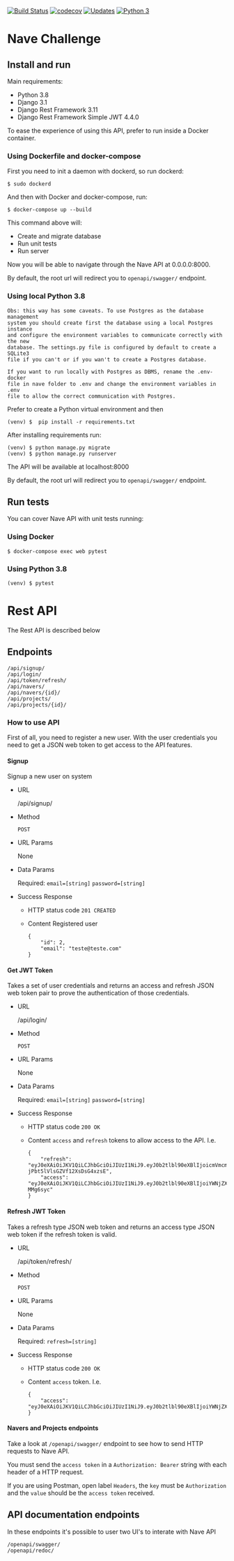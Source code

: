 [![Build Status](https://travis-ci.com/ThiagoDiasV/nave-challenge.svg?branch=master)](https://travis-ci.com/ThiagoDiasV/nave-challenge) [![codecov](https://codecov.io/gh/ThiagoDiasV/nave-challenge/branch/master/graph/badge.svg)](https://codecov.io/gh/ThiagoDiasV/nave-challenge) [![Updates](https://pyup.io/repos/github/ThiagoDiasV/nave-challenge/shield.svg)](https://pyup.io/repos/github/ThiagoDiasV/nave-challenge/) [![Python 3](https://pyup.io/repos/github/ThiagoDiasV/nave-challenge/python-3-shield.svg)](https://pyup.io/repos/github/ThiagoDiasV/nave-challenge/)



# Nave Challenge

## Install and run

Main requirements:

* Python 3.8
* Django 3.1
* Django Rest Framework 3.11
* Django Rest Framework Simple JWT 4.4.0

To ease the experience of using this API, prefer to run inside a Docker container.

### Using Dockerfile and docker-compose

First you need to init a daemon with dockerd, so run dockerd:

    $ sudo dockerd

And then with Docker and docker-compose, run:

    $ docker-compose up --build

This command above will: 
- Create and migrate database 
- Run unit tests
- Run server

Now you will be able to navigate through the Nave API at 0.0.0.0:8000.

By default, the root url will redirect you to `openapi/swagger/` endpoint. 

### Using local Python 3.8

    Obs: this way has some caveats. To use Postgres as the database management
    system you should create first the database using a local Postgres instance
    and configure the environment variables to communicate correctly with the new
    database. The settings.py file is configured by default to create a SQLite3
    file if you can't or if you wan't to create a Postgres database. 

    If you want to run locally with Postgres as DBMS, rename the .env-docker
    file in nave folder to .env and change the environment variables in .env
    file to allow the correct communication with Postgres. 

Prefer to create a Python virtual environment and then

    (venv) $  pip install -r requirements.txt

After installing requirements run:

    (venv) $ python manage.py migrate
    (venv) $ python manage.py runserver

The API will be available at localhost:8000

By default, the root url will redirect you to `openapi/swagger/` endpoint. 

## Run tests

You can cover Nave API with unit tests running:

### Using Docker

    $ docker-compose exec web pytest

### Using Python 3.8

    (venv) $ pytest

# Rest API

The Rest API is described below

## Endpoints

    /api/signup/
    /api/login/
    /api/token/refresh/
    /api/navers/
    /api/navers/{id}/
    /api/projects/
    /api/projects/{id}/

### How to use API

First of all, you need to register a new user. With the user credentials you need to get a JSON web token to get access to the API features.

#### Signup

Signup a new user on system

* URL

    /api/signup/

* Method

    `POST`

- URL Params

    None

- Data Params

    Required:
    `email=[string]`
    `password=[string]`

- Success Response

    - HTTP status code
        `201 CREATED`

    - Content
        Registered user
        ```
        {
            "id": 2,
            "email": "teste@teste.com"
        }
        ```


#### Get JWT Token
     
Takes a set of user credentials and returns an access and refresh JSON web token pair to prove the authentication of those credentials.

* URL

    /api/login/

* Method

    `POST`

- URL Params

    None

- Data Params

    Required:
    `email=[string]`
    `password=[string]`

- Success Response

    - HTTP status code
        `200 OK`

    - Content
        `access` and `refresh` tokens to allow access to the API.
        I.e.
        ```
        {
            "refresh": "eyJ0eXAiOiJKV1QiLCJhbGciOiJIUzI1NiJ9.eyJ0b2tlbl90eXBlIjoicmVmcmVzaCIsImV4cCI6MTU5NzYyMzQxMCwianRpIjoiNDg2OTBlNDU0MTZmNDEwNzg1NGM2ODY5N2M1NzI5NjYiLCJ1c2VyX2lkIjoyfQ.T2f8SMnp1qmpVXOi3-jPbt5lVlsGZVf12XsDsG4xzsE",
            "access": "eyJ0eXAiOiJKV1QiLCJhbGciOiJIUzI1NiJ9.eyJ0b2tlbl90eXBlIjoiYWNjZXNzIiwiZXhwIjoxNTk3NTM3MzEwLCJqdGkiOiI3N2ZjOTM0ZGQ1Y2I0ZjIzOTllMmU3YzhjYThmNTFiYyIsInVzZXJfaWQiOjJ9.Z62KDEV7gq0E7TsXHnOF6k3X52ffP_3YuFh-MMg6syc"
        }
        ```

#### Refresh JWT Token

Takes a refresh type JSON web token and returns an access type JSON web token if the refresh token is valid.

* URL

    /api/token/refresh/

* Method

    `POST`

- URL Params

    None

- Data Params

    Required:
    `refresh=[string]`

- Success Response

    - HTTP status code
        `200 OK`

    - Content
        `access` token.
        I.e.
        ```
        {
            "access": "eyJ0eXAiOiJKV1QiLCJhbGciOiJIUzI1NiJ9.eyJ0b2tlbl90eXBlIjoiYWNjZXNzIiwiZXhwIjoxNTk3NTM3NTIzLCJqdGkiOiJiYTA4OTU5MmZiMmM0NzExYTAyZDk2MmFkMzFhNTgwMiIsInVzZXJfaWQiOjJ9.qGmWlLceDGtcRF_icfKj5FiDH_6W3pd4aQyjerIADsU"
        }
        ```

#### Navers and Projects endpoints

Take a look at `/openapi/swagger/` endpoint to see how to send HTTP requests to Nave API. 

You must send the `access token` in a `Authorization: Bearer` string with each header of a HTTP request. 

If you are using Postman, open label `Headers`, the `key` must be `Authorization` and the `value` should be the `access token` received.


## API documentation endpoints

In these endpoints it's possible to user two UI's to interate with Nave API

    /openapi/swagger/
    /openapi/redoc/